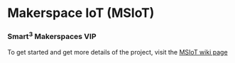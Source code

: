 # Makerspace IoT (MSIoT)
### Smart<sup>3</sup> Makerspaces VIP


To get started and get more details of the project, visit the [MSIoT wiki page](https://github.gatech.edu/InventionStudio/makerspace_iot/wiki)